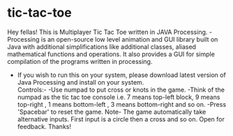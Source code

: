 # tic-tac-toe
Hey fellas!
This is Multiplayer Tic Tac Toe written in JAVA Processing.
-Processing is an open-source low level animation and GUI library built on Java with additional simplifications like additional classes, aliased mathematical functions and operations. It also provides a GUI for simple compilation of the programs written in processing.
- If you wish to run this on your system, please download latest version of Java Processing and install on your system.  
Controls:-
-Use numpad to put cross or knots in the game.
-Think of the numpad as the tic tac toe console i.e. 7 means top-left block, 9 means top-right , 1 means bottom-left , 3 means  bottom-right and so on.
-Press 'Spacebar' to reset the game.
Note- The game automatically take alternative inputs. First input is  a circle then a cross and so on.
Open for feedback.
Thanks!
